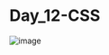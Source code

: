 # Day_12-CSS
![image](https://github.com/Sweathadharan/Day_12-CSS/assets/89176350/5f759c3e-ef88-4ed0-904e-61a1a666a383)
